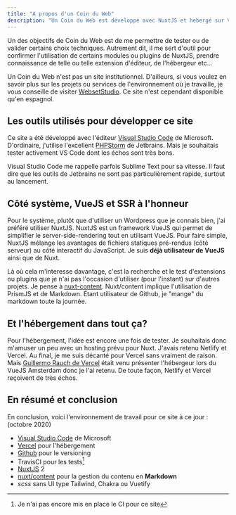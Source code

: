 ```yaml
---
title: "A propos d'un Coin du Web"
description: "Un Coin du Web est développé avec NuxtJS et hebergé sur Vercel."
---
```


Un des objectifs de Coin du Web est de me permettre de tester ou de valider certains choix techniques. Autrement dit, il me sert d'outil pour confirmer l'utilisation de certains modules ou plugins de NuxtJS, prendre connaissance de telle ou telle extension d'éditeur, de l'hébergeur etc...

Un Coin du Web n'est pas un site institutionnel. D'ailleurs, si vous voulez en savoir plus sur les projets ou services de l'environnement où je travaille, je vous conseille de visiter [WebsetStudio](https://www.websetstudio.com/). Ce site n'est cependant disponible qu'en espagnol.

## Les outils utilisés pour développer ce site

Ce site a été développé avec l'éditeur [Visual Studio Code](https://code.visualstudio.com/) de Microsoft. D'ordinaire, j'utilise l'excellent [PHPStorm](https://www.jetbrains.com/phpstorm) de Jetbrains. Mais je souhaitais tester activement VS Code dont les échos sont très bons.

Visual Studio Code me rappelle parfois Sublime Text pour sa vitesse. Il faut dire que les outils de Jetbrains ne sont pas particulièrement rapide, surtout au lancement.

## Côté système, VueJS et SSR à l'honneur

Pour le système, plutôt que d'utiliser un Wordpress que je connais bien, j'ai préféré utiliser NuxtJS. NuxtJS est un framework VueJS qui permet de simplifier le server-side-rendering tout en utilisant VueJS. Pour faire simple, NuxtJS mélange les avantages de fichiers statiques pré-rendus (côté serveur) au côté interactif du JavaScript. Je suis **déjà utilisateur de VueJS** ainsi que de Nuxt.

<!-- <img src="@/static/img/vue-logo.png" alt="VueJS logo"> -->

Là où cela m'interesse davantage, c'est la recherche et le test d'extensions ou plugins que je n'ai pas l'occasion d'utiliser (pour l'instant) sur d'autres projets. Je pense à [nuxt-content](https://content.nuxtjs.org/fr). Nuxt/content implique l'utilisation de PrismJS et de Markdown. Étant utilisateur de Github, je "mange" du markdown toute la journée.

## Et l'hébergement dans tout ça?

Pour l'hébergement, l'idée est encore une fois de tester. Je souhaitais donc m'amuser un peu avec un hosting prévu pour Nuxt. J'avais retenu Netlify et Vercel. Au final, je me suis décanté pour Vercel sans vraiment de raison. Mais [Guillermo Rauch de Vercel](https://twitter.com/rauchg) était venu présenter l'hébergeur lors du VueJS Amsterdam donc je l'ai retenu. De toute façon, Netlify et Vercel reçoivent de très échos.

## En résumé et conclusion

En conclusion, voici l'environnement de travail pour ce site à ce jour : (octobre 2020) 

* [Visual Studio Code](https://code.visualstudio.com/) de Microsoft
* [Vercel](https://vercel.com/) pour l'hébergement
* [Github](https://github.com/) pour le versioning
* TravisCI pour les tests[^1]
* [NuxtJS](https://nuxtjs.org/) 2
* [nuxt/content](https://content.nuxtjs.org/fr) pour la gestion du contenu en **Markdown**
* _scss_ sans UI type Tailwind, Chakra ou Vuetify

[^1]: Je n'ai pas encore mis en place le CI pour ce site
